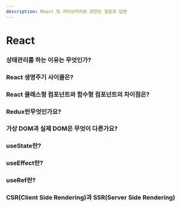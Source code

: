 ```yaml
---
description: React 및 라이브러리와 관련된 질문과 답변
---
```


# React



### 상태관리를 하는 이유는 무엇인가?



### React 생명주기 사이클은?



### React 클래스형 컴포넌트와 함수형 컴포넌트의 차이점은?



### Redux란무엇인가요?



### &#x20;가상 DOM과 실제 DOM은 무엇이 다른가요?



### useState란?



### useEffect란?



### useRef란?



### CSR(Client Side Rendering)과 SSR(Server Side Rendering)
